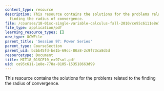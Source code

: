 ```yaml
---
content_type: resource
description: This resource contains the solutions for the problems related to the
  finding the radius of convergence.
file: /courses/18-01sc-single-variable-calculus-fall-2010/ce95c6111e8e778a8105153518663d99_MIT18_01SCF10_ex97sol.pdf
file_type: application/pdf
learning_resource_types: []
ocw_type: OCWFile
parent_title: 'Session 97: Power Series'
parent_type: CourseSection
parent_uid: bcbb45fd-be1b-69cc-80a8-2c9f73ca8d5d
resourcetype: Document
title: MIT18_01SCF10_ex97sol.pdf
uid: ce95c611-1e8e-778a-8105-153518663d99
---
```

This resource contains the solutions for the problems related to the finding the radius of convergence.